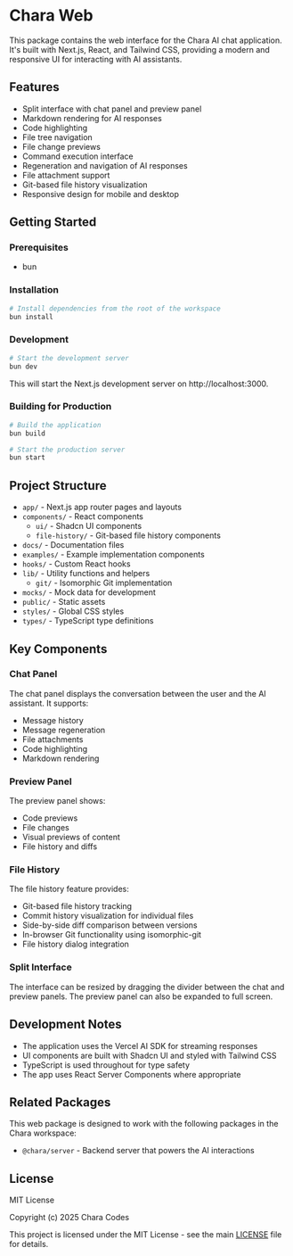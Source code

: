 # Chara Web

This package contains the web interface for the Chara AI chat application. It's built with Next.js, React, and Tailwind CSS, providing a modern and responsive UI for interacting with AI assistants.

## Features

- Split interface with chat panel and preview panel
- Markdown rendering for AI responses
- Code highlighting
- File tree navigation
- File change previews
- Command execution interface
- Regeneration and navigation of AI responses
- File attachment support
- Git-based file history visualization
- Responsive design for mobile and desktop

## Getting Started

### Prerequisites

- bun

### Installation

```bash
# Install dependencies from the root of the workspace
bun install
```

### Development

```bash
# Start the development server
bun dev
```

This will start the Next.js development server on http://localhost:3000.

### Building for Production

```bash
# Build the application
bun build

# Start the production server
bun start
```

## Project Structure

- `app/` - Next.js app router pages and layouts
- `components/` - React components
  - `ui/` - Shadcn UI components
  - `file-history/` - Git-based file history components
- `docs/` - Documentation files
- `examples/` - Example implementation components
- `hooks/` - Custom React hooks
- `lib/` - Utility functions and helpers
  - `git/` - Isomorphic Git implementation
- `mocks/` - Mock data for development
- `public/` - Static assets
- `styles/` - Global CSS styles
- `types/` - TypeScript type definitions

## Key Components

### Chat Panel

The chat panel displays the conversation between the user and the AI assistant. It supports:

- Message history
- Message regeneration
- File attachments
- Code highlighting
- Markdown rendering

### Preview Panel

The preview panel shows:

- Code previews
- File changes
- Visual previews of content
- File history and diffs

### File History

The file history feature provides:

- Git-based file history tracking
- Commit history visualization for individual files
- Side-by-side diff comparison between versions
- In-browser Git functionality using isomorphic-git
- File history dialog integration

### Split Interface

The interface can be resized by dragging the divider between the chat and preview panels. The preview panel can also be expanded to full screen.

## Development Notes

- The application uses the Vercel AI SDK for streaming responses
- UI components are built with Shadcn UI and styled with Tailwind CSS
- TypeScript is used throughout for type safety
- The app uses React Server Components where appropriate

## Related Packages

This web package is designed to work with the following packages in the Chara workspace:

- `@chara/server` - Backend server that powers the AI interactions

## License

MIT License

Copyright (c) 2025 Chara Codes

This project is licensed under the MIT License - see the main [LICENSE](../../LICENSE) file for details.
